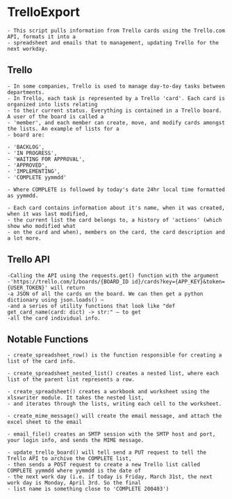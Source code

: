 # TrelloExport
    - This script pulls information from Trello cards using the Trello.com API, formats it into a
    - spreadsheet and emails that to management, updating Trello for the next workday.

## Trello
    - In some companies, Trello is used to manage day-to-day tasks between departments.
    - In Trello, each task is represented by a Trello 'card'. Each card is organized into lists relating
    - to their current status. Everything is contained in a Trello board. A user of the board is called a
    - 'member', and each member can create, move, and modify cards amongst the lists. An example of lists for a
    - board are:

    - 'BACKLOG',
    - 'IN PROGRESS',
    - 'WAITING FOR APPROVAL',
    - 'APPROVED',
    - 'IMPLEMENTING',
    - 'COMPLETE yymmdd'

    - Where COMPLETE is followed by today's date 24hr local time formatted as yymmdd.

    - Each card contains information about it's name, when it was created, when it was last modified,
    - the current list the card belongs to, a history of 'actions' (which show who modified what
    - on the card and when), members on the card, the card description and a lot more.

## Trello API
    -Calling the API using the requests.get() function with the argument
    -'https://trello.com/1/boards/{BOARD_ID id}/cards?key={APP_KEY}&token={USER_TOKEN}' will return
    -a JSON of all the cards on the board. We can then get a python dictionary using json.loads() –
    -and a series of utility functions that look like "def get_card_name(card: dict) -> str:" – to get
    -all the card individual info.
    
## Notable Functions
    - create_spreadsheet_row() is the function responsible for creating a list of the card info.

    - create_spreadsheet_nested_list() creates a nested list, where each list of the parent list represents a row.

    - create_spreadsheet() creates a workbook and worksheet using the xlsxwriter module. It takes the nested list,
    - and iterates through the lists, writing each cell to the worksheet.

    - create_mime_message() will create the email message, and attach the excel sheet to the email

    - email_file() creates an SMTP session with the SMTP host and port, your login info, and sends the MIME message.

    - update_trello_board() will tell send a PUT request to tell the Trello API to archive the COMPLETE list,
    - then sends a POST request to create a new Trello list called COMPLETE yymmdd where yymmdd is the date of
    - the next work day (i.e. if today is Friday, March 31st, the next work day is Monday, April 3rd. So the final
    - list name is something close to 'COMPLETE 200403')
